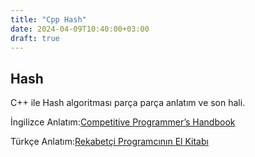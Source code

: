 ```yaml
---
title: "Cpp Hash"
date: 2024-04-09T10:40:00+03:00
draft: true
---
```


## Hash

C++ ile Hash algoritması parça parça anlatım ve son hali.

İngilizce Anlatım:[Competitive Programmer’s Handbook](https://cses.fi/book/book.pdf#page=255)

Türkçe Anlatım:[Rekabetçi Programcının El Kitabı](/cph_turkce.pdf#page=269)

<!--more-->